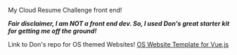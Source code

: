 My Cloud Resume Challenge front end!

***Fair disclaimer, I am NOT a front end dev. So, I used Don's great starter kit for getting me off the ground!***

Link to Don's repo for OS themed Websites!
[OS Website Template for Vue.js](https://github.com/DonChiaQE/vuejs-os-template)
